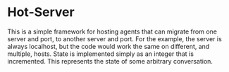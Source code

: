 # Hot-Server
This is a simple framework for hosting agents that can migrate from one server and port, to another server and port. For the example, the server is always localhost, but the code would work the same on different, and multiple, hosts.  State is implemented simply as an integer that is incremented. This represents the state of some arbitrary conversation.
